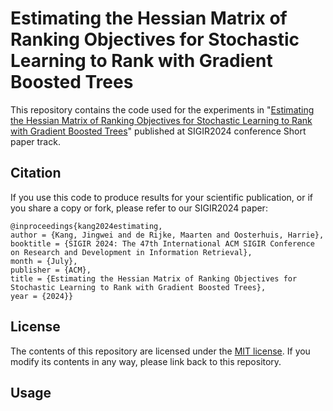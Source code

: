 # Estimating the Hessian Matrix of Ranking Objectives for Stochastic Learning to Rank with Gradient Boosted Trees
This repository contains the code used for the experiments in "[Estimating the Hessian Matrix of Ranking Objectives for Stochastic Learning to Rank with Gradient Boosted Trees](https://dl.acm.org/doi/10.1145/3626772.3657918)" published at SIGIR2024 conference Short paper track.

Citation
--------

If you use this code to produce results for your scientific publication, or if you share a copy or fork, please refer to our SIGIR2024 paper:

```
@inproceedings{kang2024estimating,
author = {Kang, Jingwei and de Rijke, Maarten and Oosterhuis, Harrie},
booktitle = {SIGIR 2024: The 47th International ACM SIGIR Conference on Research and Development in Information Retrieval},
month = {July},
publisher = {ACM},
title = {Estimating the Hessian Matrix of Ranking Objectives for Stochastic Learning to Rank with Gradient Boosted Trees},
year = {2024}}
```

License
-------

The contents of this repository are licensed under the [MIT license](LICENSE). If you modify its contents in any way, please link back to this repository.

Usage
-------
